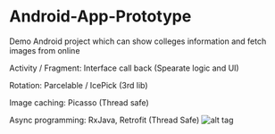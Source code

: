 # Android-App-Prototype

Demo Android project which can show colleges information and fetch images from online

Activity / Fragment: Interface call back (Spearate logic and UI)

Rotation: Parcelable / IcePick (3rd lib)

Image caching: Picasso (Thread safe)

Async programming: RxJava, Retrofit (Thread Safe)
![alt tag](https://github.com/mahokyin/Android-App-Prototype/blob/master/Drawing1.)
